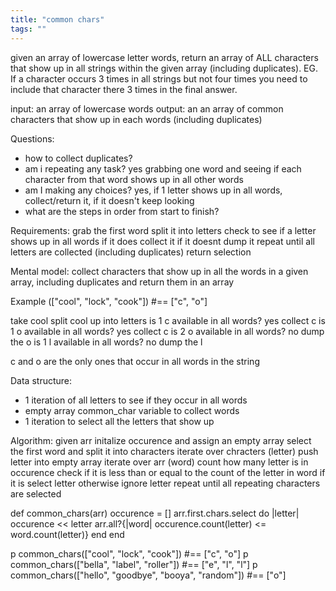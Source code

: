 ```yaml
---
title: "common chars"
tags: ""
---
```


given an array of lowercase letter words, return an array of ALL characters that show up in all strings within the given array (including duplicates). EG. If a character occurs 3 times in all strings but not four times you need to include that character there 3 times in the final answer.

input: an array of lowercase words
output: an an array of common characters that show up in each words (including duplicates)

Questions:

-   how to collect duplicates?
-   am i repeating any task? yes grabbing one word and seeing if each character from that word shows up in all other words
-   am I making any choices? yes, if 1 letter shows up in all words, collect/return it, if it doesn't keep looking
-   what are the steps in order from start to finish?

Requirements:
grab the first word
split it into letters
check to see if a letter shows up in all words
if it does collect it
if it doesnt dump it
repeat until all letters are collected (including duplicates)
return selection

Mental model: 
collect characters that show up in all the words in a given array, including duplicates and return them in an array

Example
(["cool", "lock", "cook"]) #== ["c", "o"]

take cool
split cool up into letters
is 1 c available in all words? yes
collect c
is 1 o available in all words? yes
collect c
is 2 o available in all words? no
dump the o
is 1 l available in all words? no
dump the l

c and o are the only ones that occur in all words in the string

Data structure:

-   1 iteration of all letters to see if they occur in all words
-   empty array common_char variable to collect words
-   1 iteration to select all the letters that show up

Algorithm:
given arr
initalize occurence and assign an empty array
select the first word and split it into characters
iterate over chracters (letter)
    push letter into empty array
    iterate over arr (word)
        count how many letter is in occurence
        check if it is less than or equal to the count of the letter in word
        if it is select letter
        otherwise ignore letter
repeat until all repeating characters are selected

def common_chars(arr)
  occurence = \[]
  arr.first.chars.select do |letter| 
    occurence &lt;&lt; letter
    arr.all?{|word| occurence.count(letter) &lt;= word.count(letter)}
  end
end 

p common_chars(["cool", "lock", "cook"]) #== ["c", "o"]
p common_chars(["bella", "label", "roller"]) #== ["e", "l", "l"]
p common_chars(["hello", "goodbye", "booya", "random"]) #== ["o"]
